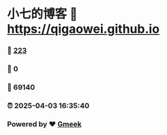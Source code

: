 # 小七的博客 :link: https://qigaowei.github.io 
### :page_facing_up: [223](https://qigaowei.github.io/tag.html) 
### :speech_balloon: 0 
### :hibiscus: 69140 
### :alarm_clock: 2025-04-03 16:35:40 
### Powered by :heart: [Gmeek](https://github.com/Meekdai/Gmeek)
